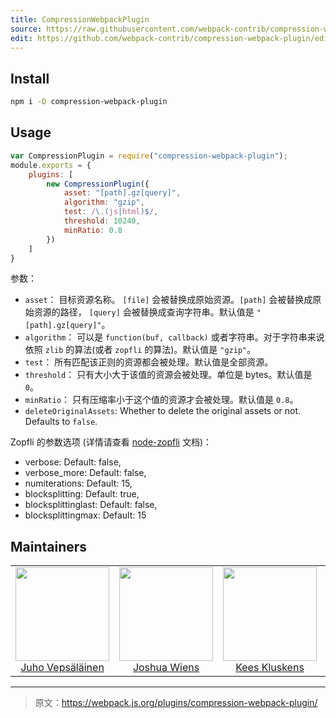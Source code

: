 ```yaml
---
title: CompressionWebpackPlugin
source: https://raw.githubusercontent.com/webpack-contrib/compression-webpack-plugin/master/README.md
edit: https://github.com/webpack-contrib/compression-webpack-plugin/edit/master/README.md
---
```

## Install

```bash
npm i -D compression-webpack-plugin
```

## Usage

``` javascript
var CompressionPlugin = require("compression-webpack-plugin");
module.exports = {
	plugins: [
		new CompressionPlugin({
			asset: "[path].gz[query]",
			algorithm: "gzip",
			test: /\.(js|html)$/,
			threshold: 10240,
			minRatio: 0.8
		})
	]
}
```

参数：

* `asset`： 目标资源名称。 `[file]` 会被替换成原始资源。`[path]` 会被替换成原始资源的路径， `[query]` 会被替换成查询字符串。默认值是 `"[path].gz[query]"`。
* `algorithm`： 可以是 `function(buf, callback)` 或者字符串。对于字符串来说依照 `zlib` 的算法(或者 `zopfli` 的算法)。默认值是 `"gzip"`。
* `test`： 所有匹配该正则的资源都会被处理。默认值是全部资源。
* `threshold`： 只有大小大于该值的资源会被处理。单位是 bytes。默认值是 `0`。
* `minRatio`： 只有压缩率小于这个值的资源才会被处理。默认值是 `0.8`。
* `deleteOriginalAssets`: Whether to delete the original assets or not. Defaults to `false`.

Zopfli 的参数选项 (详情请查看 [node-zopfli](https://github.com/pierreinglebert/node-zopfli#options) 文档)：
* verbose: Default: false,
* verbose_more: Default: false,
* numiterations: Default: 15,
* blocksplitting: Default: true,
* blocksplittinglast: Default: false,
* blocksplittingmax: Default: 15

## Maintainers

<table>
  <tbody>
    <tr>
      <td align="center">
        <img width="150" height="150"
        src="https://avatars3.githubusercontent.com/u/166921?v=3&s=150">
        </br>
        <a href="https://github.com/bebraw">Juho Vepsäläinen</a>
      </td>
      <td align="center">
        <img width="150" height="150"
        src="https://avatars2.githubusercontent.com/u/8420490?v=3&s=150">
        </br>
        <a href="https://github.com/d3viant0ne">Joshua Wiens</a>
      </td>
      <td align="center">
        <img width="150" height="150"
        src="https://avatars3.githubusercontent.com/u/533616?v=3&s=150">
        </br>
        <a href="https://github.com/SpaceK33z">Kees Kluskens</a>
      </td>
      <td align="center">
        <img width="150" height="150"
        src="https://avatars3.githubusercontent.com/u/3408176?v=3&s=150">
        </br>
        <a href="https://github.com/TheLarkInn">Sean Larkin</a>
      </td>
    </tr>
  <tbody>
</table>


[npm]: https://img.shields.io/npm/v/webpack-loader-seed.svg
[npm-url]: https://npmjs.com/package/webpack-loader-seed

[deps]: https://david-dm.org/webpack-contrib/webpack-loader-seed.svg
[deps-url]: https://david-dm.org/webpack-contrib/webpack-loader-seed

[chat]: https://img.shields.io/badge/gitter-webpack%2Fwebpack-brightgreen.svg
[chat-url]: https://gitter.im/webpack/webpack

***

> 原文：https://webpack.js.org/plugins/compression-webpack-plugin/